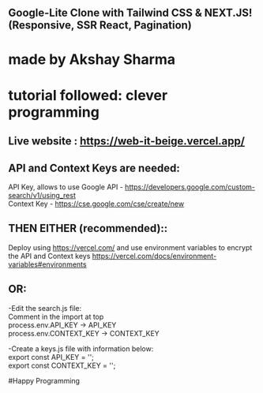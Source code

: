 ## Google-Lite Clone with Tailwind CSS & NEXT.JS! (Responsive, SSR React, Pagination) 


# made by Akshay Sharma
# tutorial followed: clever programming

## Live website : https://web-it-beige.vercel.app/

## API and Context Keys are needed:

API Key, allows to use Google API - https://developers.google.com/custom-search/v1/using_rest <br />
Context Key - https://cse.google.com/cse/create/new

## THEN EITHER (recommended)::

Deploy using https://vercel.com/ and use environment variables to encrypt the API and Context keys https://vercel.com/docs/environment-variables#environments

## OR:
-Edit the search.js file: <br />
Comment in the import at top <br />
process.env.API_KEY -> API_KEY <br />
process.env.CONTEXT_KEY -> CONTEXT_KEY <br />

-Create a keys.js file with information below: <br />
export const API_KEY = ''; <br />
export const CONTEXT_KEY = ''; <br />

#Happy Programming
